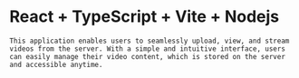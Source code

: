 # React + TypeScript + Vite + Nodejs

```This application enables users to seamlessly upload, view, and stream videos from the server. With a simple and intuitive interface, users can easily manage their video content, which is stored on the server and accessible anytime.```